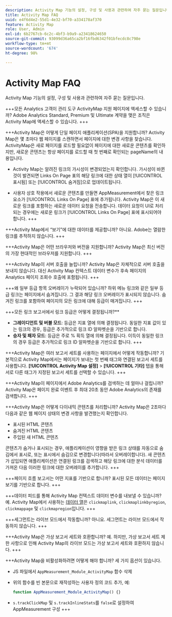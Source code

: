 ```yaml
---
description: Activity Map 기능의 설정, 구성 및 사용과 관련하여 자주 묻는 질문입니다.
title: Activity Map FAQ
uuid: e4f6d4e2-55d1-4e32-bf70-a334178af370
feature: Activity Map
role: User, Admin
exl-id: 6b2767cb-6c2c-4bf3-b9a9-a23418624650
source-git-commit: 93099d36a65ca2bf16fbd6342f01bfecdc8c798e
workflow-type: tm+mt
source-wordcount: '674'
ht-degree: 98%

---
```


# Activity Map FAQ

Activity Map 기능의 설정, 구성 및 사용과 관련하여 자주 묻는 질문입니다.

+++모든 Analytics 고객이 관리 도구 ActivityMap 지원 페이지에 액세스할 수 있습니까?
Adobe Analytics Standard, Premium 및 Ultimate 계약을 맺은 조직은 Activity Map에 액세스할 수 있습니다.
+++

+++Activity Map은 어떻게 단일 페이지 애플리케이션(SPA)을 지원합니까?
Activity Map은 몇 초마다 웹 페이지를 스캔하면서 페이지에 대한 변경 사항을 찾습니다. ActivityMap은 새로 페이지를 로드할 필요없이 페이지에 대한 새로운 콘텐츠를 확인하지만, 새로운 콘텐츠는 항상 페이지를 로드할 때 첫 번째로 확인되는 pageName의 내용입니다.

* Activity Map는 알려진 링크의 가시성이 변경되었는지 확인합니다. 가시성이 바뀐 것이 발견되면 Links On Page 표의 해당 링크에 대한 상태 열이 [!UICONTROL 표시됨] 또는 [!UICONTROL 숨겨짐]으로 업데이트됩니다.

* 사용자 상호 작용에서 새로운 콘텐츠를 만들면 AppMeasurement에서 찾은 링크 요소가 [!UICONTROL Links On Page] 표에 추가됩니다. Activity Map은 이 새로운 링크를 포함하는 새로운 데이터 요청을 전송합니다. 데이터 요청이 UI로 처리되는 경우에는 새로운 링크가 [!UICONTROL Links On Page] 표에 표시되어야 합니다.
+++

+++Activity Map에서 “보기”에 대한 데이터를 제공합니까?
아니요. Adobe는 열람한 링크를 추적하지 않습니다.
+++

+++Activity Map은 어떤 브라우저와 버전을 지원합니까?
Activity Map은 최신 버전의 가장 현대적인 브라우저를 지원합니다.
+++

+++Activity Map이 서버 호출을 늘립니까?
Activity Map은 자체적으로 서버 호출을 보내지 않습니다. 대신 Activity Map 컨텍스트 데이터 변수가 후속 페이지의 Analytics 페이지 조회수 호출에 포함됩니다.
+++

+++왜 일부 등급 항목 오버레이가 누락되어 있습니까?
하위 메뉴 링크와 같은 일부 등급 링크는 페이지에서 숨겨집니다. 그 결과 해당 링크 오버레이가 표시되지 않습니다. 숨겨진 링크를 포함하여 페이지의 모든 링크에 대해 등급이 매겨집니다.
+++

+++모든 링크 보고서에서 링크 등급은 어떻게 결정됩니까?**
* **그레이디언트 및 버블 모드**: 등급은 지표 열에 의해 결정됩니다. 동일한 지표 값이 있는 링크의 경우, 등급은 추가적으로 링크 ID 알파벳순을 기반으로 합니다.
* **승자 및 패자 모드**: 등급은 주로 % 획득 열에 의해 결정됩니다. 이득이 동일한 링크의 경우 등급은 추가적으로 링크 ID 알파벳순을 기반으로 합니다.
+++

+++Activity Map은 여러 보고서 세트를 사용하는 페이지에서 어떻게 작동합니까?
기본적으로 Activity Map에서는 페이지가 보내는 첫 번째 태그와 연결된 보고서 세트를 사용합니다. **[!UICONTROL Activity Map 설정]** > **[!UICONTROL 기타]** 탭을 통해 서로 다른 태그가 지정된 보고서 세트를 선택할 수 있습니다.
+++

+++Activity Map이 페이지에서 Adobe Analytics를 검색하는 데 얼마나 걸립니까?
Activity Map은 페이지 완료 이벤트 후 최대 20초 동안 Adobe Analytics의 존재를 검색합니다.
+++

+++Activity Map은 어떻게 다이내믹 콘텐츠를 처리합니까?
Activity Map은 2초마다 다음과 같은 웹 페이지 상태의 변경 사항을 발견했는지 확인합니다.

* 표시된 HTML 콘텐츠
* 숨겨진 HTML 콘텐츠
* 주입된 새 HTML 콘텐츠

콘텐츠가 숨거나 표시되는 경우, 애플리케이션이 영향을 받은 링크 상태를 자동으로 숨김에서 표시로, 또는 표시에서 숨김으로 변경합니다(따라서 오버레이합니다). 새 콘텐츠가 삽입되면 애플리케이션은 연결된 링크를 검색하고 해당 링크에 대한 분석 데이터를 가져온 다음 이러한 링크에 대한 오버레이를 추가합니다.
+++

+++페이지 흐름 보고서는 어떤 지표를 기반으로 합니까?
표시된 모든 데이터는 페이지 보기를 기반으로 합니다.
+++

+++데이터 피드를 통해 Activity Map 컨텍스트 데이터 변수를 내보낼 수 있습니까?
예. Activity Map에서 사용하는 [데이터 열](/help/export/analytics-data-feed/c-df-contents/datafeeds-reference.md)은 `clickmaplink`, `clickmaplinkbyregion`, `clickmappage` 및 `clickmapregion`입니다.
+++

+++세그먼트는 라이브 모드에서 작동합니까?
아니요. 세그먼트는 라이브 모드에서 작동하지 않습니다.
+++

+++Activity Map은 가상 보고서 세트와 호환합니까?
예. 하지만, 가상 보고서 세트 제한 사항으로 인해 Activity Map의 라이브 모드는 가상 보고서 세트와 호환하지 않습니다.
+++

+++Activity Map을 비활성화하려면 어떻게 해야 합니까?
세 가지 옵션이 있습니다.

* JS 파일에서 `AppMeasurement_Module_ActivityMap` 함수 삭제
* 위의 함수를 빈 본문으로 재작성하는 사용자 정의 코드 추가, 예:

  ```js
  function AppMeasurement_Module_ActivityMap() {}
  ```

* `s.trackClickMap` 및 `s.trackInlineStats`를 `false`로 설정하여 AppMeasurement 구성
+++
